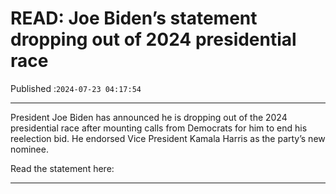 # READ: Joe Biden’s statement dropping out of 2024 presidential race

Published :`2024-07-23 04:17:54`

---

President Joe Biden has announced he is dropping out of the 2024 presidential race after mounting calls from Democrats for him to end his reelection bid. He endorsed Vice President Kamala Harris as the party’s new nominee.

Read the statement here:

---

